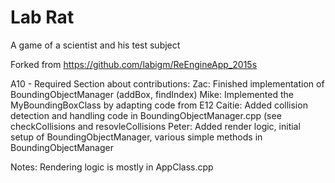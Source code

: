 # Lab Rat

A game of a scientist and his test subject

Forked from https://github.com/labigm/ReEngineApp_2015s



A10 - Required Section about contributions:
Zac: Finished implementation of BoundingObjectManager (addBox, findIndex)
Mike: Implemented the MyBoundingBoxClass by adapting code from E12
Caitie: Added collision detection and handling code in BoundingObjectManager.cpp (see checkCollisions and resovleCollisions
Peter: Added render logic, initial setup of BoundingObjectManager, various simple methods in BoundingObjectManager

Notes: Rendering logic is mostly in AppClass.cpp
